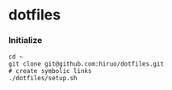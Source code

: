 # dotfiles

### Initialize

    cd ~
    git clone git@github.com:hiruo/dotfiles.git
    # create symbolic links
    ./dotfiles/setup.sh


